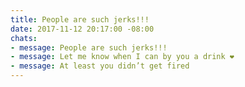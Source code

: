 ```yaml
---
title: People are such jerks!!!
date: 2017-11-12 20:17:00 -08:00
chats:
- message: People are such jerks!!!
- message: Let me know when I can by you a drink ❤️
- message: At least you didn’t get fired
---
```


